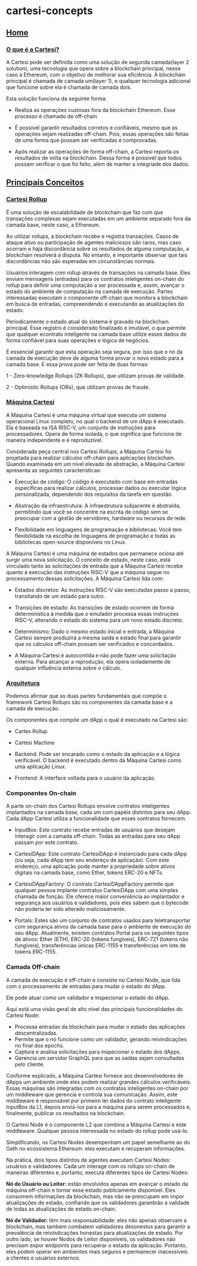 # cartesi-concepts

## [Home](https://github.com/Calindra/cartesi-concepts/wiki)
 ### [O que é a Cartesi?](https://github.com/Calindra/cartesi-concepts/wiki#o-que-%C3%A9-a-cartesi)
 A Cartesi pode ser definida como uma solução de segunda camada(layer 2 solution), uma tecnologia que opera sobre a blockchain principal, nesse caso a Ethereum, com o objetivo de melhorar sua eficiência. A blockchain principal é chamada de camada um(layer 1), e qualquer tecnologia adicional que funcione sobre ela é chamada de camada dois.

 Esta solução funciona da seguinte forma:
 - Realiza as operações custosas fora da blockchain Ethereum. Esse processo é chamado de off-chain

 - É possível garantir resultados corretos e confiáveis, mesmo que as operações sejam realizadas off-chain. Pois, essas operações são feitas de uma forma que possam ser verificadas e comprovadas.

 - Após realizar as operações de forma off-chain, a Cartesi reporta os resultados de volta na blockchain. Dessa forma é possível que todos possam verificar o que foi feito, além de manter a integriade dos dados.
 ## [Principais Conceitos](https://github.com/Calindra/cartesi-concepts/wiki#principais-conceitos)
 ### [Cartesi Rollup](https://github.com/Calindra/cartesi-concepts/wiki#cartesi-rollup)
 É uma solução de escalabilidade de blockchain que faz com que transações complexas sejam executadas em um ambiente separado fora da camada base, neste caso, a Ethereum.

 Ao utilizar rollups, a blockchain recebe e registra transações. Casos de ataque ativo ou participação de agentes maliciosos são raros, mas caso ocorram e haja discordância sobre os resultados de alguma computação, a blockchain resolverá a disputa. No entanto, é importante observar que tais discordâncias não são esperadas em circunstâncias normais.

 Usuários interagem com rollup através de transações na camada base. Eles enviam mensagens (entradas) para os contratos inteligentes on-chain do rollup para definir uma computação a ser processada e, assim, avançar o estado do ambiente de computação na camada de execução. Partes interessadas executam o componente off-chain que monitora a blockchain em busca de entradas, compreendendo e executando as atualizações do estado.

 Periodicamente o estado atual do sistema é gravado na blockchain principal. Esse registro é considerado finalizado e imutável, o que permite que qualquer econtrato inteligente na camada base utilize esses dados de forma confiável para suas operações e lógica de negócios.

 É essencial garantir que esta operação seja segura, por isso que o nó da camada de execução deve de alguma forma provar o novo estado para a camada base. E essa prova pode ser feita de duas formas:
 
 1 - Zero-knowledge Rollups (ZK Rollups), que utilizam provas de validade.

 2 - Optimistic Rollups (ORs), que utilizam provas de fraude.

 ### [Máquina Cartesi](https://github.com/Calindra/cartesi-concepts/wiki#maquina-cartesi)
 A Máquina Cartesi é uma máquina virtual que executa um sistema operacional Linux completo, no qual o backend de um dApp é executado. Ela é baseada na ISA RISC-V, um conjunto de instruções para processadores. Opera de forma isolada, o que significa que funciona de maneira independente e é reproduzível.

Considerada peça central nos Cartesi Rollups, a Máquina Cartesi foi projetada para realizar cálculos off-chain para aplicações blockchain. Quando examinada em um nível elevado de 
abstração, a Máquina Cartesi apresenta as seguintes características:

- Execução de código: O código é executado com base em entradas específicas para realizar cálculos, processar dados ou executar lógica personalizada, dependendo dos requisitos da tarefa em questão.

- Abstração da infraestrutura: A infraestrutura subjacente é abstraída, permitindo que você se concentre na escrita de código sem se preocupar com a gestão de servidores, hardware ou recursos de rede.

- Flexibilidade em linguagens de programação e bibliotecas: Você tem flexibilidade na escolha de linguagens de programação e todas as bibliotecas open-source disponíveis no Linux.

A Máquina Cartesi é uma máquina de estados que permanece ociosa até surgir uma nova solicitação. O conceito de estado, neste caso, está vinculado tanto às solicitações de entrada que a Máquina Cartesi recebe quanto à execução das instruções RISC-V que a máquina segue no processamento dessas solicitações. A Máquina Cartesi lida com:

- Estados discretos: As instruções RISC-V são executadas passo a passo, transitando de um estado para outro.

- Transições de estado: As transições de estado ocorrem de forma determinística à medida que o emulador processa essas instruções RISC-V, alterando o estado do sistema para um novo estado discreto.

- Determinismo: Dado o mesmo estado inicial e entrada, a Máquina Cartesi sempre produzirá a mesma saída e estado final para garantir que os cálculos off-chain possam ser verificados e concordados.

- A Máquina Cartesi é autocontida e não pode fazer uma solicitação externa. Para alcançar a reprodução, ela opera isoladamente de qualquer influência externa sobre o cálculo.

### [Arquitetura](https://github.com/Calindra/cartesi-concepts/wiki#arquitetura)
Podemos afirmar que as duas partes fundamentais que compõe o framework Cartesi Rollups são os componentes da camada base e a camada de execução.

Os componentes que compõe um dApp o qual é executado na Cartesi são:

- Cartes Rollup

- Cartesi Machine

- Backend: Pode ser encarado como o estado da aplicação e a lógica verificável. O backend é executado dentro da Máquina Cartesi como uma aplicação Linux.

- Frontend: A interface voltada para o usuário da aplicação.


### Componentes On-chain

A parte on-chain dos Cartesi Rollups envolve contratos inteligentes implantados na camada base, cada um com papéis distintos para seu dApp. Cada dApp Cartesi utiliza a funcionalidade que esses contratos fornecem.

- InputBox: Este contrato recebe entradas de usuários que desejam interagir com a camada off-chain. Todas as entradas para seu dApp passam por este contrato.

- CartesiDApp: Este contrato CartesiDApp é instanciado para cada dApp (ou seja, cada dApp tem seu endereço de aplicação). Com este endereço, uma aplicação pode manter a propriedade sobre ativos digitais na camada base, como Ether, tokens ERC-20 e NFTs.

- CartesiDAppFactory: O contrato CartesiDAppFactory permite que qualquer pessoa implante contratos CartesiDApp com uma simples chamada de função. Ele oferece maior conveniência ao implantador e segurança aos usuários e validadores, pois eles sabem que o bytecode não poderia ter sido alterado maliciosamente.

- Portals: Estes são um conjunto de contratos usados para teletransportar com segurança ativos da camada base para o ambiente de execução do seu dApp. Atualmente, existem contratos Portal para os seguintes tipos de ativos: Ether (ETH), ERC-20 (tokens fungíveis), ERC-721 (tokens não fungíveis), transferências únicas ERC-1155 e transferências em lote de tokens ERC-1155.


### Camada Off-chain

A camada de execução é off-chain e consiste no Cartesi Node, que lida com o processamento de entradas para mudar o estado do dApp.

Ele pode atuar como um validador e inspecionar o estado do dApp.

Aqui está uma visão geral de alto nível das principais funcionalidades do Cartesi Node:

- Processa entradas da blockchain para mudar o estado das aplicações descentralizadas.
- Permite que o nó funcione como um validador, gerando reivindicações no final dos epochs.
- Captura e analisa solicitações para inspecionar o estado dos dApps.
- Gerencia um servidor GraphQL para que as saídas sejam consultadas pelo cliente.

Conforme explicado, a Máquina Cartesi fornece aos desenvolvedores de dApps um ambiente onde eles podem realizar grandes cálculos verificáveis. Essas máquinas são integradas com os contratos inteligentes on-chain por um middleware que gerencia e controla sua comunicação. Assim, este middleware é responsável por primeiro ler dados do contrato inteligente InputBox da L1, depois enviá-los para a máquina para serem processados e, finalmente, publicar os resultados na blockchain.

O Cartesi Node é o componente L2 que combina a Máquina Cartesi e este middleware. Qualquer pessoa interessada no estado do rollup pode usá-lo.

Simplificando, os Cartesi Nodes desempenham um papel semelhante ao do Geth no ecossistema Ethereum: eles executam e recuperam informações.

Na prática, dois tipos distintos de agentes executam Cartesi Nodes: usuários e validadores. Cada um interage com os rollups on-chain de maneiras diferentes e, portanto, executa diferentes tipos de Cartesi Nodes:

**Nó de Usuário ou Leitor:** estão envolvidos apenas em avançar o estado da máquina off-chain e tornar esse estado publicamente disponível. Eles consomem informações da blockchain, mas não se preocupam em impor atualizações de estado, confiando que os validadores garantirão a validade de todas as atualizações de estado on-chain.

**Nó de Validador:**  têm mais responsabilidade: eles não apenas observam a blockchain, mas também combatem validadores desonestos para garantir a prevalência de reivindicações honestas para atualizações de estado. Por outro lado, se houver Nodos de Leitor disponíveis, os validadores não precisam expor endpoints para recuperar o estado da aplicação. Portanto, eles podem operar em ambientes mais seguros e permanecer inacessíveis a clientes e usuários externos.

